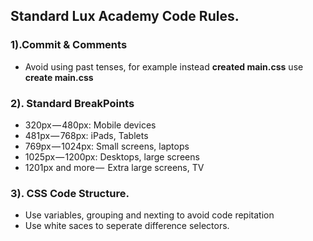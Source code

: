 ## **Standard Lux Academy Code Rules.**

### **1).Commit & Comments**

 - Avoid using past tenses, for example instead **created main.css** use **create main.css** 


### **2). Standard BreakPoints**

 - 320px — 480px: Mobile devices
 - 481px — 768px: iPads, Tablets
 - 769px — 1024px: Small screens, laptops
 - 1025px — 1200px: Desktops, large screens
 - 1201px and more —  Extra large screens, TV 

 ### **3). CSS Code Structure.** 

  - Use  variables, grouping and nexting to avoid code repitation
  - Use white saces to seperate difference selectors.